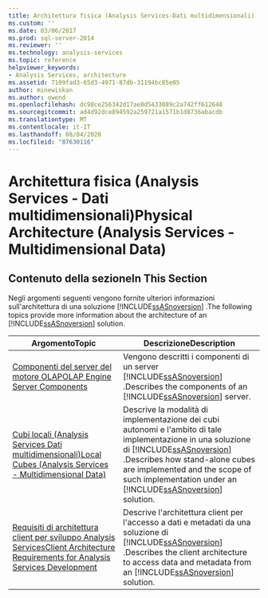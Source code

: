 ```yaml
---
title: Architettura fisica (Analysis Services-Dati multidimensionali) | Microsoft Docs
ms.custom: ''
ms.date: 03/06/2017
ms.prod: sql-server-2014
ms.reviewer: ''
ms.technology: analysis-services
ms.topic: reference
helpviewer_keywords:
- Analysis Services, architecture
ms.assetid: 7109fad3-65d3-4971-87db-31194bc85e05
author: minewiskan
ms.author: owend
ms.openlocfilehash: dc98ce256342d17ae8d5433089c2a742ff612648
ms.sourcegitcommit: ad4d92dce894592a259721a1571b1d8736abacdb
ms.translationtype: MT
ms.contentlocale: it-IT
ms.lasthandoff: 08/04/2020
ms.locfileid: "87630116"
---
```

# <a name="physical-architecture-analysis-services---multidimensional-data"></a><span data-ttu-id="c6abc-102">Architettura fisica (Analysis Services - Dati multidimensionali)</span><span class="sxs-lookup"><span data-stu-id="c6abc-102">Physical Architecture (Analysis Services - Multidimensional Data)</span></span>
    
## <a name="in-this-section"></a><span data-ttu-id="c6abc-103">Contenuto della sezione</span><span class="sxs-lookup"><span data-stu-id="c6abc-103">In This Section</span></span>  
 <span data-ttu-id="c6abc-104">Negli argomenti seguenti vengono fornite ulteriori informazioni sull'architettura di una soluzione [!INCLUDE[ssASnoversion](../../../includes/ssasnoversion-md.md)] .</span><span class="sxs-lookup"><span data-stu-id="c6abc-104">The following topics provide more information about the architecture of an [!INCLUDE[ssASnoversion](../../../includes/ssasnoversion-md.md)] solution.</span></span>  
  
|<span data-ttu-id="c6abc-105">Argomento</span><span class="sxs-lookup"><span data-stu-id="c6abc-105">Topic</span></span>|<span data-ttu-id="c6abc-106">Descrizione</span><span class="sxs-lookup"><span data-stu-id="c6abc-106">Description</span></span>|  
|-----------|-----------------|  
|[<span data-ttu-id="c6abc-107">Componenti del server del motore OLAP</span><span class="sxs-lookup"><span data-stu-id="c6abc-107">OLAP Engine Server Components</span></span>](olap-engine-server-components.md)|<span data-ttu-id="c6abc-108">Vengono descritti i componenti di un server [!INCLUDE[ssASnoversion](../../../includes/ssasnoversion-md.md)] .</span><span class="sxs-lookup"><span data-stu-id="c6abc-108">Describes the components of an [!INCLUDE[ssASnoversion](../../../includes/ssasnoversion-md.md)] server.</span></span>|  
|[<span data-ttu-id="c6abc-109">Cubi locali &#40;Analysis Services Dati multidimensionali&#41;</span><span class="sxs-lookup"><span data-stu-id="c6abc-109">Local Cubes &#40;Analysis Services - Multidimensional Data&#41;</span></span>](local-cubes-analysis-services-multidimensional-data.md)|<span data-ttu-id="c6abc-110">Descrive la modalità di implementazione dei cubi autonomi e l'ambito di tale implementazione in una soluzione di [!INCLUDE[ssASnoversion](../../../includes/ssasnoversion-md.md)] .</span><span class="sxs-lookup"><span data-stu-id="c6abc-110">Describes how stand-alone cubes are implemented and the scope of such implementation under an [!INCLUDE[ssASnoversion](../../../includes/ssasnoversion-md.md)] solution.</span></span>|  
|[<span data-ttu-id="c6abc-111">Requisiti di architettura client per sviluppo Analysis Services</span><span class="sxs-lookup"><span data-stu-id="c6abc-111">Client Architecture Requirements for Analysis Services Development</span></span>](client-architecture-requirements-for-analysis-services-development.md)|<span data-ttu-id="c6abc-112">Descrive l'architettura client per l'accesso a dati e metadati da una soluzione di [!INCLUDE[ssASnoversion](../../../includes/ssasnoversion-md.md)] .</span><span class="sxs-lookup"><span data-stu-id="c6abc-112">Describes the client architecture to access data and metadata from an [!INCLUDE[ssASnoversion](../../../includes/ssasnoversion-md.md)] solution.</span></span>|  
  
  
